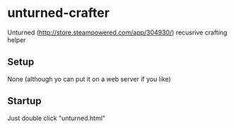 unturned-crafter
================

Unturned (http://store.steampowered.com/app/304930/) recusrive crafting helper

Setup
-----

None (although yo can put it on a web server if you like)

Startup
-------

Just double click "unturned.html"
